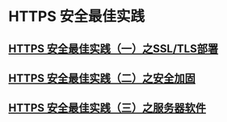 # HTTPS 安全最佳实践

## [HTTPS 安全最佳实践（一）之SSL/TLS部署](https://blog.myssl.com/ssl-and-tls-deployment-best-practices/)

## [HTTPS 安全最佳实践（二）之安全加固](https://blog.myssl.com/https-security-best-practices/)

## [HTTPS 安全最佳实践（三）之服务器软件](https://blog.myssl.com/https-security-best-practices-2/)

